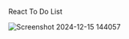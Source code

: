 React To Do List

![Screenshot 2024-12-15 144057](https://github.com/user-attachments/assets/e3f881fa-5032-496b-88e5-f943887d95c3)

